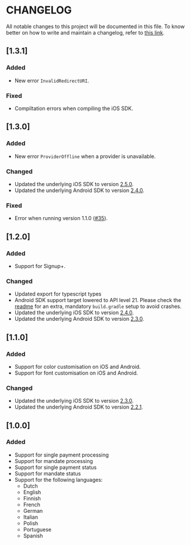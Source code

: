 # CHANGELOG
All notable changes to this project will be documented in this file. To know better on how to write and maintain a changelog, refer to [this link](https://keepachangelog.com/en/1.0.0/).

## [1.3.1]

### Added

- New error `InvalidRedirectURI`.

### Fixed

- Compiltation errors when compiling the iOS SDK.

## [1.3.0]

### Added

- New error `ProviderOffline` when a provider is unavailable.

### Changed

- Updated the underlying iOS SDK to version [2.5.0](https://github.com/TrueLayer/TrueLayer-iOS-SDK/releases/tag/2.5.0).
- Updated the underlying Android SDK to version [2.4.0](https://docs.truelayer.com/docs/android-sdk-release-history).

### Fixed

- Error when running version 1.1.0 ([#35](https://github.com/TrueLayer/truelayer-react-native-sdk/issues/35)).

## [1.2.0]

### Added

- Support for Signup+.

### Changed

- Updated export for typescript types
- Android SDK support target lowered to API level 21. Please check the [readme](README.md) for an extra, mandatory `build.gradle` setup to avoid crashes.
- Updated the underlying iOS SDK to version [2.4.0](https://github.com/TrueLayer/TrueLayer-iOS-SDK/releases/tag/2.4.0).
- Updated the underlying Android SDK to version [2.3.0](https://docs.truelayer.com/docs/android-sdk-release-history).


## [1.1.0]

### Added

- Support for color customisation on iOS and Android.
- Support for font customisation on iOS and Android.

### Changed

- Updated the underlying iOS SDK to version [2.3.0](https://github.com/TrueLayer/TrueLayer-iOS-SDK/releases/tag/2.3.0).
- Updated the underlying Android SDK to version [2.2.1](https://docs.truelayer.com/docs/android-sdk-release-history).

## [1.0.0]

### Added
- Support for single payment processing
- Support for mandate processing
- Support for single payment status
- Support for mandate status
- Support for the following languages:
  - Dutch
  - English
  - Finnish
  - French
  - German
  - Italian
  - Polish
  - Portuguese
  - Spanish
